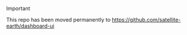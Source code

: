 > [!IMPORTANT]
> This repo has been moved permanently to https://github.com/satellite-earth/dashboard-ui
